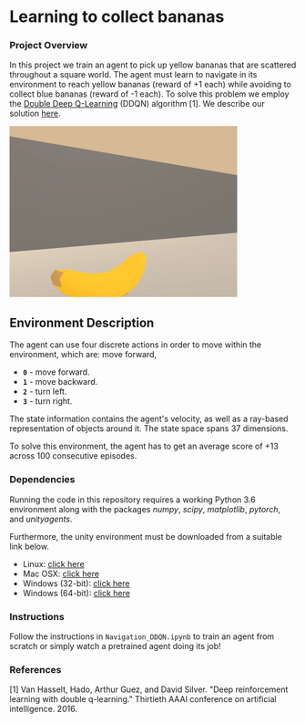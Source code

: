 [//]: # (Image References)

[image1]: img/trained_agent.gif "Trained Agent"

# Learning to collect bananas

### Project Overview

In this project we train an agent to pick up yellow bananas that are scattered throughout a square world. The agent
 must learn to navigate in its environment to reach yellow bananas (reward of +1 each) while avoiding to collect
 blue bananas (reward of -1 each). To solve this problem we employ the [Double Deep Q-Learning](https://www.aaai.org/ocs/index.php/AAAI/AAAI16/paper/viewPaper/12389) (DDQN) algorithm [1].
We describe our solution [here](report.pdf). 


![Trained Agent][image1]

## Environment Description

The agent can use four discrete actions in order to move within the environment, which are:
 move forward,
 - **`0`** - move forward.
 - **`1`** - move backward.
 - **`2`** - turn left.
 - **`3`** - turn right.

The state information contains the agent's velocity, as well as a ray-based representation of objects around it. The
 state space spans 37 dimensions.
 
To solve this environment, the agent has to get an average score of +13 across 100 consecutive episodes.

### Dependencies

Running the code in this repository requires a working Python 3.6 environment along with the packages *numpy*, *scipy*, *matplotlib*, *pytorch*, and *unityagents*.

Furthermore, the unity environment must be downloaded from a suitable link below.
  - Linux: [click here](https://s3-us-west-1.amazonaws.com/udacity-drlnd/P1/Banana/Banana_Linux.zip)
  - Mac OSX: [click here](https://s3-us-west-1.amazonaws.com/udacity-drlnd/P1/Banana/Banana.app.zip)
  - Windows (32-bit): [click here](https://s3-us-west-1.amazonaws.com/udacity-drlnd/P1/Banana/Banana_Windows_x86.zip)
  - Windows (64-bit): [click here](https://s3-us-west-1.amazonaws.com/udacity-drlnd/P1/Banana/Banana_Windows_x86_64.zip) 

### Instructions

Follow the instructions in `Navigation_DDQN.ipynb` to train an agent from scratch or simply watch a pretrained agent
 doing its job!

### References
[1] Van Hasselt, Hado, Arthur Guez, and David Silver. "Deep reinforcement learning with double q-learning." Thirtieth AAAI conference on artificial intelligence. 2016.
